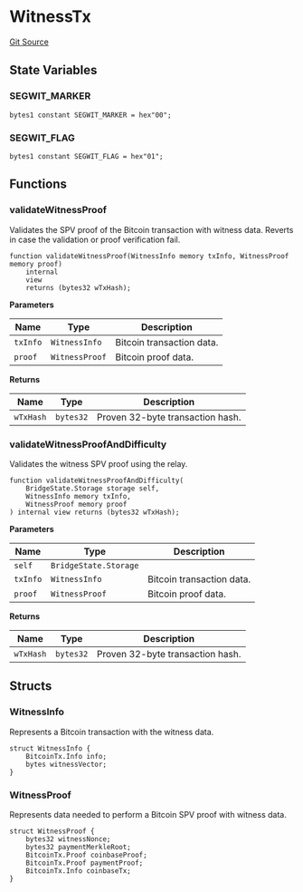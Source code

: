 # WitnessTx
[Git Source](https://github.com/bob-collective/bob/blob/9fd4522721442ac5e04e105bccf23b16c8ad31a6/src/bridge/WitnessTx.sol)


## State Variables
### SEGWIT_MARKER

```solidity
bytes1 constant SEGWIT_MARKER = hex"00";
```


### SEGWIT_FLAG

```solidity
bytes1 constant SEGWIT_FLAG = hex"01";
```


## Functions
### validateWitnessProof

Validates the SPV proof of the Bitcoin transaction with witness data.
Reverts in case the validation or proof verification fail.


```solidity
function validateWitnessProof(WitnessInfo memory txInfo, WitnessProof memory proof)
    internal
    view
    returns (bytes32 wTxHash);
```
**Parameters**

|Name|Type|Description|
|----|----|-----------|
|`txInfo`|`WitnessInfo`|Bitcoin transaction data.|
|`proof`|`WitnessProof`|Bitcoin proof data.|

**Returns**

|Name|Type|Description|
|----|----|-----------|
|`wTxHash`|`bytes32`|Proven 32-byte transaction hash.|


### validateWitnessProofAndDifficulty

Validates the witness SPV proof using the relay.


```solidity
function validateWitnessProofAndDifficulty(
    BridgeState.Storage storage self,
    WitnessInfo memory txInfo,
    WitnessProof memory proof
) internal view returns (bytes32 wTxHash);
```
**Parameters**

|Name|Type|Description|
|----|----|-----------|
|`self`|`BridgeState.Storage`||
|`txInfo`|`WitnessInfo`|Bitcoin transaction data.|
|`proof`|`WitnessProof`|Bitcoin proof data.|

**Returns**

|Name|Type|Description|
|----|----|-----------|
|`wTxHash`|`bytes32`|Proven 32-byte transaction hash.|


## Structs
### WitnessInfo
Represents a Bitcoin transaction with the witness data.


```solidity
struct WitnessInfo {
    BitcoinTx.Info info;
    bytes witnessVector;
}
```

### WitnessProof
Represents data needed to perform a Bitcoin SPV proof with witness data.


```solidity
struct WitnessProof {
    bytes32 witnessNonce;
    bytes32 paymentMerkleRoot;
    BitcoinTx.Proof coinbaseProof;
    BitcoinTx.Proof paymentProof;
    BitcoinTx.Info coinbaseTx;
}
```

